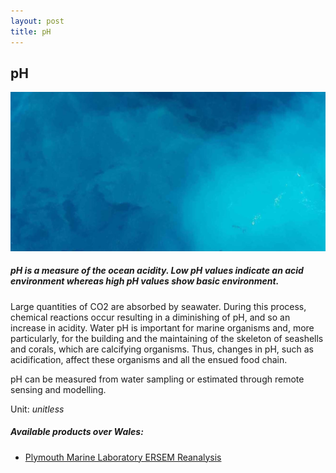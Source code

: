 ```yaml
---
layout: post
title: pH
---
```


## pH

![pH](/assets/img/wales/big/ph.jpg)

##### pH is a measure of the ocean acidity. Low pH values indicate an acid environment whereas high pH values show basic environment.

Large quantities of CO2 are absorbed by seawater. During this process, chemical reactions occur resulting in a diminishing of pH, and so an increase in acidity. Water pH is important for marine organisms and, more particularly, for the building and the maintaining of the skeleton of seashells and corals, which are calcifying organisms. Thus, changes in pH, such as acidification, affect these organisms and all the ensued food chain.

pH can be measured from water sampling or estimated through remote sensing and modelling.

Unit: _unitless_

##### Available products over Wales:

*   [Plymouth Marine Laboratory ERSEM Reanalysis](https://www.pml.ac.uk/Modelling_at_PML/Models/ERSEM)
